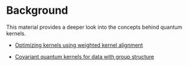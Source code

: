 # Background

This material provides a deeper look into the concepts behind quantum kernels.

- [Optimizing kernels using weighted kernel alignment](https://github.com/IBM-Quantum-Prototypes/quantum-kernel-training/blob/main/docs/background/svm_weighted_kernel_alignment.ipynb)

- [Covariant quantum kernels for data with group structure](https://github.com/IBM-Quantum-Prototypes/quantum-kernel-training/blob/main/docs/background/qkernels_and_data_w_group_structure.ipynb)
